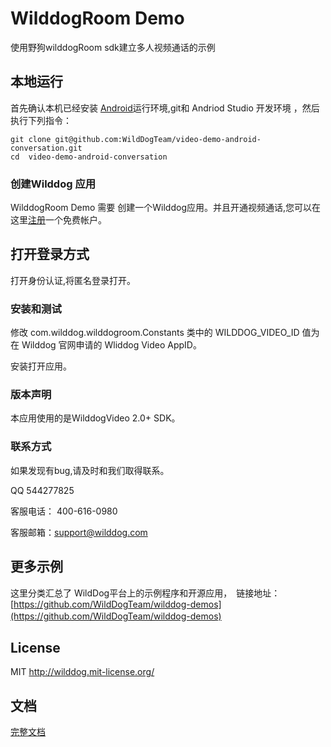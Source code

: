 # WilddogRoom Demo

使用野狗wilddogRoom sdk建立多人视频通话的示例

## 本地运行
首先确认本机已经安装 [Android](http://developer.android.com/index.html)运行环境,git和 Andriod Studio 开发环境 ，然后执行下列指令：

```
git clone git@github.com:WildDogTeam/video-demo-android-conversation.git
cd  video-demo-android-conversation
```

### 创建Wilddog 应用

WilddogRoom Demo 需要 创建一个Wilddog应用。并且开通视频通话,您可以在这里[注册](https://www.wilddog.com/my-account/signup)一个免费帐户。

## 打开登录方式
打开身份认证,将匿名登录打开。

### 安装和测试
修改 com.wilddog.wilddogroom.Constants 类中的 WILDDOG_VIDEO_ID 值为在 Wilddog 官网申请的 Wliddog Video AppID。

安装打开应用。


### 版本声明
本应用使用的是WilddogVideo 2.0+ SDK。

### 联系方式
如果发现有bug,请及时和我们取得联系。

QQ 544277825

客服电话： 400-616-0980

客服邮箱：support@wilddog.com

## 更多示例

这里分类汇总了 WildDog平台上的示例程序和开源应用，　链接地址：[https://github.com/WildDogTeam/wilddog-demos](https://github.com/WildDogTeam/wilddog-demos)
　　

## License
MIT
http://wilddog.mit-license.org/
## 文档

[完整文档](https://docs.wilddog.com/conference/Android/guide/0-concepts.html)



